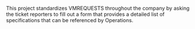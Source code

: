 This project standardizes VMREQUESTS throughout the company by asking the ticket reporters to fill out a form that provides a detailed list of specifications that can be referenced by Operations.